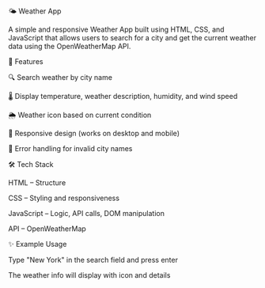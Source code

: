 🌤️ Weather App

A simple and responsive Weather App built using HTML, CSS, and JavaScript that allows users to search for a city and get the current weather data using the OpenWeatherMap API.

🚀 Features

🔍 Search weather by city name

🌡️ Display temperature, weather description, humidity, and wind speed

🌦️ Weather icon based on current condition

📱 Responsive design (works on desktop and mobile)

🔄 Error handling for invalid city names

🛠️ Tech Stack

HTML – Structure

CSS – Styling and responsiveness

JavaScript – Logic, API calls, DOM manipulation

API – OpenWeatherMap

✨ Example Usage

Type "New York" in the search field and press enter

The weather info will display with icon and details
